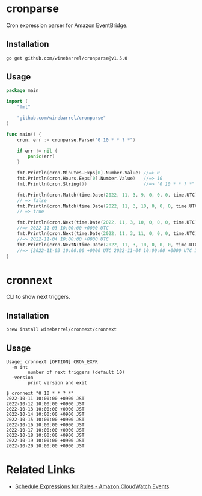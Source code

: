 # cronparse

Cron expression parser for Amazon EventBridge.

## Installation

```sh
go get github.com/winebarrel/cronparse@v1.5.0
```

## Usage

```go
package main

import (
	"fmt"

	"github.com/winebarrel/cronparse"
)

func main() {
	cron, err := cronparse.Parse("0 10 * * ? *")

	if err != nil {
		panic(err)
	}

	fmt.Println(cron.Minutes.Exps[0].Number.Value) //=> 0
	fmt.Println(cron.Hours.Exps[0].Number.Value)   //=> 10
	fmt.Println(cron.String())                     //=> "0 10 * * ? *"

	fmt.Println(cron.Match(time.Date(2022, 11, 3, 9, 0, 0, 0, time.UTC)))
	// => false
	fmt.Println(cron.Match(time.Date(2022, 11, 3, 10, 0, 0, 0, time.UTC)))
	// => true

	fmt.Println(cron.Next(time.Date(2022, 11, 3, 10, 0, 0, 0, time.UTC)))
	//=> 2022-11-03 10:00:00 +0000 UTC
	fmt.Println(cron.Next(time.Date(2022, 11, 3, 11, 0, 0, 0, time.UTC)))
	//=> 2022-11-04 10:00:00 +0000 UTC
	fmt.Println(cron.NextN(time.Date(2022, 11, 3, 10, 0, 0, 0, time.UTC), 3))
	//=> [2022-11-03 10:00:00 +0000 UTC 2022-11-04 10:00:00 +0000 UTC 2022-11-05 10:00:00 +0000 UTC]
}
```

# cronnext

CLI to show next triggers.

## Installation

```
brew install winebarrel/cronnext/cronnext
```

## Usage

```
Usage: cronnext [OPTION] CRON_EXPR
  -n int
    	number of next triggers (default 10)
  -version
    	print version and exit
```

```
$ cronnext "0 10 * * ? *"
2022-10-11 10:00:00 +0900 JST
2022-10-12 10:00:00 +0900 JST
2022-10-13 10:00:00 +0900 JST
2022-10-14 10:00:00 +0900 JST
2022-10-15 10:00:00 +0900 JST
2022-10-16 10:00:00 +0900 JST
2022-10-17 10:00:00 +0900 JST
2022-10-18 10:00:00 +0900 JST
2022-10-19 10:00:00 +0900 JST
2022-10-20 10:00:00 +0900 JST
```

# Related Links

* [Schedule Expressions for Rules - Amazon CloudWatch Events](https://docs.aws.amazon.com/AmazonCloudWatch/latest/events/ScheduledEvents.html)
